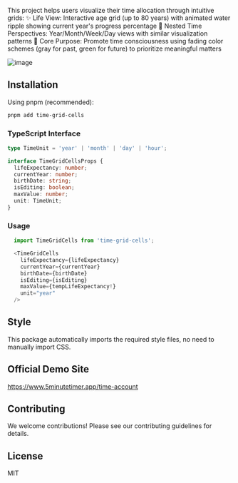 This project helps users visualize their time allocation through intuitive grids:
✨ Life View: Interactive age grid (up to 80 years) with animated water ripple showing current year's progress percentage
📅 Nested Time Perspectives: Year/Month/Week/Day views with similar visualization patterns
🎯 Core Purpose: Promote time consciousness using fading color schemes (gray for past, green for future) to prioritize meaningful matters

![image](https://github.com/user-attachments/assets/c5be2176-55bc-4ee4-b80c-8419c1c9f497)


## Installation

Using pnpm (recommended):
```bash
pnpm add time-grid-cells
```
### TypeScript Interface
```typescript
type TimeUnit = 'year' | 'month' | 'day' | 'hour';

interface TimeGridCellsProps {
  lifeExpectancy: number;
  currentYear: number;
  birthDate: string;
  isEditing: boolean;
  maxValue: number;
  unit: TimeUnit;
}
```
### Usage
```typescript
  import TimeGridCells from 'time-grid-cells';

  <TimeGridCells
    lifeExpectancy={lifeExpectancy}
    currentYear={currentYear}
    birthDate={birthDate}
    isEditing={isEditing}
    maxValue={tempLifeExpectancy!}
    unit="year"
  />
```
## Style

This package automatically imports the required style files, no need to manually import CSS.

## Official Demo Site
https://www.5minutetimer.app/time-account

## Contributing

We welcome contributions! Please see our contributing guidelines for details.

## License

MIT




